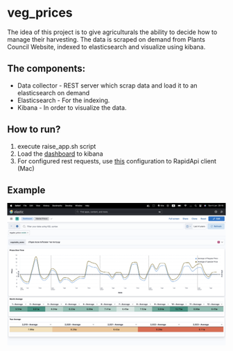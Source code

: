 # veg_prices

The idea of this project is to give agriculturals the ability to decide how to manage their harvesting.
The data is scraped on demand from Plants Council Website, indexed to elasticsearch and visualize using kibana. 

## The components:
- Data collector - REST server which scrap data and load it to an elasticsearch on demand 
- Elasticsearch - For the indexing. 
- Kibana - In order to visualize the data. 

## How to run?
1. execute raise_app.sh script
2. Load the [dashboard](services/kibana/dashboards/market_prices.ndjson) to kibana
3. For configured rest requests, use [this](market_prices_client.paw) configuration to RapidApi client (Mac)

## Example
![Alt text](https://github.com/RonTrabelsi/veg_prices/blob/b93d128941c8c3c29420102972a0dcdc88c911a8/docs/tomatos_prices.png)
